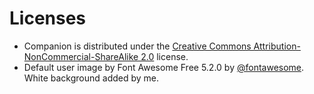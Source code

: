 # Licenses

* Companion is distributed under the [Creative Commons Attribution-NonCommercial-ShareAlike 2.0](https://github.com/shakedzy/companion/blob/main/LICENSE) license.
* Default user image by Font Awesome Free 5.2.0 by [@fontawesome](https://fontawesome.com). White background added by me. 
